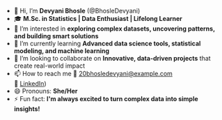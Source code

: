 - 👋 Hi, I’m **Devyani Bhosle** (@BhosleDevyani)
- 🎓 **M.Sc. in Statistics | Data Enthusiast | Lifelong Learner**
- 👀 I’m interested in **exploring complex datasets, uncovering patterns, and building smart solutions**
- 🌱 I’m currently learning **Advanced data science tools, statistical modeling, and machine learning**
- 💞️ I’m looking to collaborate on **Innovative, data-driven projects** that create real-world impact
- 📫 How to reach me 📧 20bhosledevyani@example.com  
                     🔗 [LinkedIn](https://www.linkedin.com/in/dev20/))
- 😄 Pronouns: **She/Her**
- ⚡ Fun fact: **I'm always excited to turn complex data into simple insights!**

<!---
BhosleDevyani/BhosleDevyani is a ✨ special ✨ repository because its `README.md` (this file) appears on your GitHub profile.
You can click the Preview link to take a look at your changes.
--->
